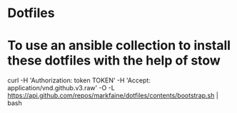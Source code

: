 # Dotfiles

# To use an ansible collection to install these dotfiles with the help of stow

curl -H 'Authorization: token TOKEN' -H 'Accept: application/vnd.github.v3.raw' -O -L https://api.github.com/repos/markfaine/dotfiles/contents/bootstrap.sh | bash


